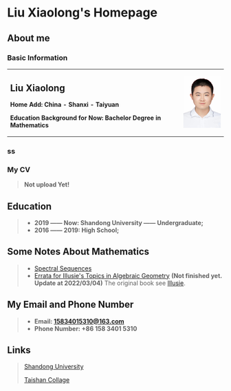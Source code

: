 # Liu Xiaolong's Homepage
## About me
### Basic Information
<table border="0">
  <tr>
    <td width="80%">
      <h2>Liu Xiaolong</h2>
      <p><b>Home Add: China - Shanxi - Taiyuan</b></p>
      <p><b>Education Background for Now: Bachelor Degree in Mathematics</b></p>
    </td>
    <td width="20%">
      <img src="/MyPhoto.jpg" width="100%"> 
    </td>
  </tr>
</table>

### ss

### My CV
> **Not upload Yet!**

## Education

> + **2019 —— Now: Shandong University —— Undergraduate;**
> + **2016 —— 2019: High School;**

## Some Notes About Mathematics
> + [Spectral Sequences](/SpectralSequence.pdf)
> + [Errata for Illusie's Topics in Algebraic Geometry](/IllusieErrata.pdf) **(Not finished yet. Update at 2022/03/04)** The original book see [Illusie](http://staff.ustc.edu.cn/~yiouyang/Illusie.pdf).

## My Email and Phone Number
> + **Email: 15834015310@163.com**
> + **Phone Number: +86 158 3401 5310**

## Links
> [Shandong University](https://www.sdu.edu.cn/)
> 
> [Taishan Collage](https://www.tsxt.sdu.edu.cn/)

